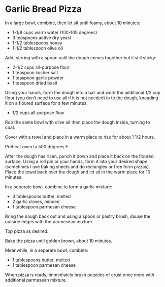 Garlic Bread Pizza
==================

In a large bowl, combine, then let sit until foamy, about 10 minutes:

- 1-1/8 cups warm water (100-105 degrees)
- 3 teaspoons active dry yeast
- 1-1/2 tablespoons honey
- 1-1/2 tablespoon olive oil

Add, stirring with a spoon until the dough comes together but it still sticky:

- 2-1/2 cups all-purpose flour
- 1 teaspoon kosher salt
- 1 teaspoon garlic powder
- 1 teaspoon dried basil

Using your hands, form the dough into a ball and work the additional 1/2 cup
flour (you don’t need to use all if it is not needed) in to the dough, kneading
it on a floured surface for a few minutes.

- 1/2 cups all-purpose flour

Rub the same bowl with olive oil then place the dough inside, turning to coat.

Cover with a towel and place in a warm place to rise for about 1 1/2 hours.

Preheat oven to 500 degrees F.

After the dough has risen, punch it down and place it back on the floured
surface. Using a roll pin or your hands, form it into your desired shape
(sometimes I use baking sheets and do rectangles or free form pizzas). Place
the towel back over the dough and let sit in the warm place for 10 minutes.

In a seperate bowl, combine to form a garlic mixture:

- 3 tablespoons butter, melted
- 2 garlic cloves, minced
- 1 tablespoon parmesan cheese

Bring the dough back out and using a spoon or pastry brush, douse the outside
edges with the parmesean mixture.

Top pizza as desired.

Bake the pizza until golden brown, about 10 minutes.

Meanwhile, in a separate bowl, combine:

- 1 tablespoons butter, melted
- 1 tablespoon parmesan cheese

When pizza is ready, immediately brush outsides of crust once more with
additional parmesean mixture.

